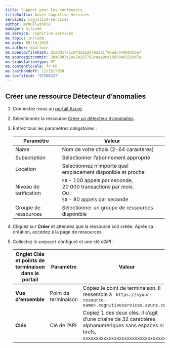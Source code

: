 ```yaml
---
title: Support pour les conteneurs
titleSuffix: Azure Cognitive Services
services: cognitive-services
author: mrbullwinkle
manager: nitinme
ms.service: cognitive-services
ms.topic: include
ms.date: 09/10/2020
ms.author: mbullwin
ms.openlocfilehash: d1add17c1c84d2a22d76aaa1f96aeca4db645ba7
ms.sourcegitcommit: 2ba6303e1ac24287762caea9cd1603848331dd7a
ms.translationtype: HT
ms.contentlocale: fr-FR
ms.lasthandoff: 12/15/2020
ms.locfileid: "97506327"
---
```

## <a name="create-an-anomaly-detector-resource"></a>Créer une ressource Détecteur d’anomalies

1. Connectez-vous au <a href="https://portal.azure.com" target="_blank">portail Azure<span class="docon docon-navigate-external x-hidden-focus"></span></a>.
1. Sélectionnez la ressource <a href="https://ms.portal.azure.com/#create/Microsoft.CognitiveServicesAnomalyDetector" target="_blank">Créer un détecteur d’anomalies<span class="docon docon-navigate-external x-hidden-focus"></span></a>.
1. Entrez tous les paramètres obligatoires :

    |Paramètre|Valeur|
    |--|--|
    |Name|Nom de votre choix (2-64 caractères)|
    |Subscription|Sélectionner l’abonnement approprié|
    |Location|Sélectionnez n’importe quel emplacement disponible et proche|
    |Niveau de tarification|`F0` - 100 appels par seconde, 20 000 transactions par mois. <br> Ou :<br> `S0` - 80 appels par seconde|
    |Groupe de ressources|Sélectionner un groupe de ressources disponible|

1. Cliquez sur **Créer** et attendez que la ressource soit créée. Après sa création, accédez à la page de ressources
1. Collectez le `endpoint` configuré et une clé d’API :

    |Onglet Clés et points de terminaison dans le portail|Paramètre|Valeur|
    |--|--|--|
    |**Vue d'ensemble**|Point de terminaison|Copiez le point de terminaison. Il ressemble à ` https://<your-resource-name>.cognitiveservices.azure.com/`|
    |**Clés**|Clé de l’API|Copiez 1 des deux clés. Il s’agit d’une chaîne de 32 caractères alphanumériques sans espaces ni tirets, `xxxxxxxxxxxxxxxxxxxxxxxxxxxxxxxx`.|



